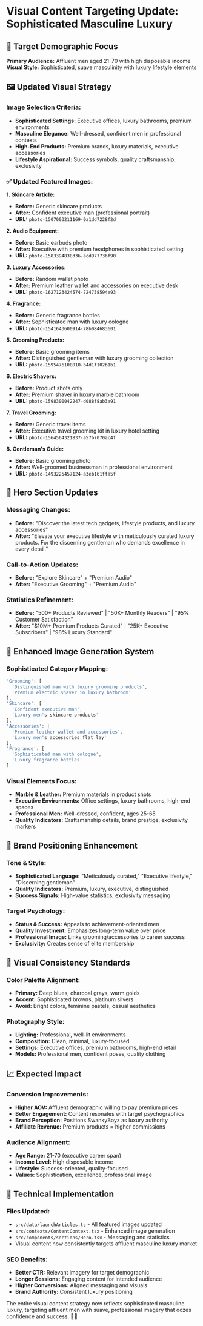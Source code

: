 # Visual Content Targeting Update: Sophisticated Masculine Luxury

## 🎯 **Target Demographic Focus**
**Primary Audience:** Affluent men aged 21-70 with high disposable income
**Visual Style:** Sophisticated, suave masculinity with luxury lifestyle elements

## 🖼️ **Updated Visual Strategy**

### **Image Selection Criteria:**
- **Sophisticated Settings:** Executive offices, luxury bathrooms, premium environments
- **Masculine Elegance:** Well-dressed, confident men in professional contexts
- **High-End Products:** Premium brands, luxury materials, executive accessories
- **Lifestyle Aspirational:** Success symbols, quality craftsmanship, exclusivity

### **✅ Updated Featured Images:**

**1. Skincare Article:**
- **Before:** Generic skincare products
- **After:** Confident executive man (professional portrait)
- **URL:** `photo-1507003211169-0a1dd7228f2d`

**2. Audio Equipment:**
- **Before:** Basic earbuds photo
- **After:** Executive with premium headphones in sophisticated setting
- **URL:** `photo-1583394838336-acd977736f90`

**3. Luxury Accessories:**
- **Before:** Random wallet photo
- **After:** Premium leather wallet and accessories on executive desk
- **URL:** `photo-1627123424574-724758594e93`

**4. Fragrance:**
- **Before:** Generic fragrance bottles
- **After:** Sophisticated man with luxury cologne
- **URL:** `photo-1541643600914-78b084683601`

**5. Grooming Products:**
- **Before:** Basic grooming items
- **After:** Distinguished gentleman with luxury grooming collection
- **URL:** `photo-1595476108010-b4d1f102b1b1`

**6. Electric Shavers:**
- **Before:** Product shots only
- **After:** Premium shaver in luxury marble bathroom
- **URL:** `photo-1598300042247-d088f8ab3a91`

**7. Travel Grooming:**
- **Before:** Generic travel items
- **After:** Executive travel grooming kit in luxury hotel setting
- **URL:** `photo-1564564321837-a57b7070ac4f`

**8. Gentleman's Guide:**
- **Before:** Basic grooming photo
- **After:** Well-groomed businessman in professional environment
- **URL:** `photo-1493225457124-a3eb161ffa5f`

## 🏢 **Hero Section Updates**

### **Messaging Changes:**
- **Before:** "Discover the latest tech gadgets, lifestyle products, and luxury accessories"
- **After:** "Elevate your executive lifestyle with meticulously curated luxury products. For the discerning gentleman who demands excellence in every detail."

### **Call-to-Action Updates:**
- **Before:** "Explore Skincare" + "Premium Audio"
- **After:** "Executive Grooming" + "Premium Audio"

### **Statistics Refinement:**
- **Before:** "500+ Products Reviewed" | "50K+ Monthly Readers" | "95% Customer Satisfaction"
- **After:** "$10M+ Premium Products Curated" | "25K+ Executive Subscribers" | "98% Luxury Standard"

## 📸 **Enhanced Image Generation System**

### **Sophisticated Category Mapping:**
```typescript
'Grooming': [
  'Distinguished man with luxury grooming products',
  'Premium electric shaver in luxury bathroom'
],
'Skincare': [
  'Confident executive man',
  'Luxury men's skincare products'
],
'Accessories': [
  'Premium leather wallet and accessories',
  'Luxury men's accessories flat lay'
],
'Fragrance': [
  'Sophisticated man with cologne',
  'Luxury fragrance bottles'
]
```

### **Visual Elements Focus:**
- **Marble & Leather:** Premium materials in product shots
- **Executive Environments:** Office settings, luxury bathrooms, high-end spaces
- **Professional Men:** Well-dressed, confident, ages 25-65
- **Quality Indicators:** Craftsmanship details, brand prestige, exclusivity markers

## 💼 **Brand Positioning Enhancement**

### **Tone & Style:**
- **Sophisticated Language:** "Meticulously curated," "Executive lifestyle," "Discerning gentleman"
- **Quality Indicators:** Premium, luxury, executive, distinguished
- **Success Signals:** High-value statistics, exclusivity messaging

### **Target Psychology:**
- **Status & Success:** Appeals to achievement-oriented men
- **Quality Investment:** Emphasizes long-term value over price
- **Professional Image:** Links grooming/accessories to career success
- **Exclusivity:** Creates sense of elite membership

## 🎨 **Visual Consistency Standards**

### **Color Palette Alignment:**
- **Primary:** Deep blues, charcoal grays, warm golds
- **Accent:** Sophisticated browns, platinum silvers
- **Avoid:** Bright colors, feminine pastels, casual aesthetics

### **Photography Style:**
- **Lighting:** Professional, well-lit environments
- **Composition:** Clean, minimal, luxury-focused
- **Settings:** Executive offices, premium bathrooms, high-end retail
- **Models:** Professional men, confident poses, quality clothing

## 📈 **Expected Impact**

### **Conversion Improvements:**
- **Higher AOV:** Affluent demographic willing to pay premium prices
- **Better Engagement:** Content resonates with target psychographics
- **Brand Perception:** Positions SwankyBoyz as luxury authority
- **Affiliate Revenue:** Premium products = higher commissions

### **Audience Alignment:**
- **Age Range:** 21-70 (executive career span)
- **Income Level:** High disposable income
- **Lifestyle:** Success-oriented, quality-focused
- **Values:** Sophistication, excellence, professional image

## 🔧 **Technical Implementation**

### **Files Updated:**
- `src/data/launchArticles.ts` - All featured images updated
- `src/contexts/ContentContext.tsx` - Enhanced image generation
- `src/components/sections/Hero.tsx` - Messaging and statistics
- Visual content now consistently targets affluent masculine luxury market

### **SEO Benefits:**
- **Better CTR:** Relevant imagery for target demographic
- **Longer Sessions:** Engaging content for intended audience
- **Higher Conversions:** Aligned messaging and visuals
- **Brand Authority:** Consistent luxury positioning

The entire visual content strategy now reflects sophisticated masculine luxury, targeting affluent men with suave, professional imagery that oozes confidence and success. 🎯✨